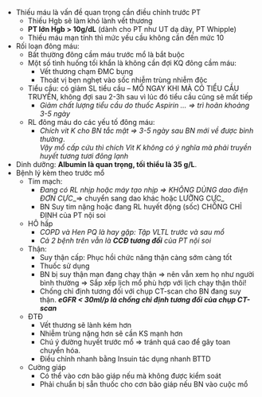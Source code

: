 - Thiếu máu là vấn đề quan trọng cần điều chỉnh trước PT  
	- Thiếu Hgb sẽ làm khó lành vết thương  
	- **PT lớn Hgb > 10g/dL** (dành cho PT như UT dạ dày, PT Whipple)  
	- Thiếu máu mạn tính thì mức yếu cầu không cần đến mức 10  
- Rối loạn đông máu:  
	- Bất thường đông cầm máu trước mổ là bắt buộc  
	- Một số tình huống tối khẩn là không cần đợi KQ đông cầm máu:  
		- Vết thương chạm ĐMC bụng  
		- Thoát vị bẹn nghẹt vào sốc nhiễm trùng nhiễm độc  
	- Tiểu cầu: có giảm SL tiểu cầu – MỔ NGAY KHI MÀ CÓ TIỂU CẦU TRUYỀN, không đợi sau 2-3h sau vì lúc đó tiểu cầu cũng sẽ mất tiếp  
		- _Giảm chất lượng tiểu cầu do thuốc Aspirin … => trì hoãn khoảng 3-5 ngày_  
	- RL đông máu do các yếu tố đông máu:  
		- _Chích vit K cho BN tắc mật_ _=> 3-5 ngày sau BN mới về được bình thường_.    
		_Vậy mổ cấp cứu thì chích Vit K không có ý nghĩa mà phải truyền huyết tương tươi đông lạnh_  
- Dinh dưỡng: **Albumin là quan trọng, tối thiểu là 35 g/L**.  
- Bệnh lý kèm theo trước mổ  
	- Tim mạch:  
		- _Đang có RL nhịp hoặc máy tạo nhịp => KHÔNG DÙNG dao điện ĐƠN CỰC__=> chuyển sang dao khác hoặc LƯỠNG CỰC_  
		- BN Suy tim nặng hoặc đang RL huyết động (sốc) CHỐNG CHỈ ĐỊNH của PT nội soi  
	- HÔ hấp  
		- _COPD và Hen PQ là hay gặp: Tập VLTL trước và sau mổ_  
		- _Cả 2 bệnh trên vẫn là **CCĐ tương đối** của PT nội soi_  
	- Thận:  
		- Suy thận cấp: Phục hồi chức năng thận càng sớm càng tốt  
		- Thuốc sử dụng  
		- BN bị suy thận mạn đang chạy thận => nên vẫn xem họ như người bình thường => Sắp xếp lịch mổ phù hợp với lịch chạy thận thôi!  
		- Chống chỉ định tương đối với chụp CT-scan cho BN đang suy thận. **_eGFR < 30ml/p là chống chỉ định tương đối của chụp CT-scan_**  
	- ĐTĐ  
		- Vết thương sẽ lành kém hơn  
		- Nhiễm trùng nặng hơn sẽ cần KS mạnh hơn  
		- Chú ý đường huyết trước mổ => tránh quá cao để gây toan chuyển hóa.  
		- Điều chỉnh nhanh bằng Insuin tác dụng nhanh BTTD   
	- Cường giáp  
		- Có thể vào cơn bão giáp nếu mà không được kiểm soát  
		- Phải chuẩn bị sẵn thuốc cho cơn bão giáp nếu BN vào cuộc mổ